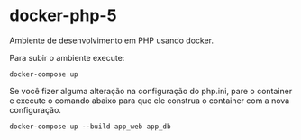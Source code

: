 # docker-php-5
Ambiente de desenvolvimento em PHP usando docker. 

Para subir o ambiente execute:
```
docker-compose up
```

Se você fizer alguma alteração na configuração do php.ini, pare o container e execute o comando abaixo para que ele construa o container com a nova configuração.
```
docker-compose up --build app_web app_db
```